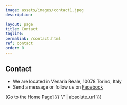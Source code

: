 ```yaml
---
image: assets/images/contact1.jpeg
description:

layout: page
title: Contact
tagline:
permalink: /contact.html
ref: contact
order: 0
---
```


## Contact

- We are located in Venaria Reale, 10078 Torino, Italy
- Send a message or follow us on [Facebook](https://www.facebook.com/official.AidaDSP)

[Go to the Home Page]({{ '/' | absolute_url }})
